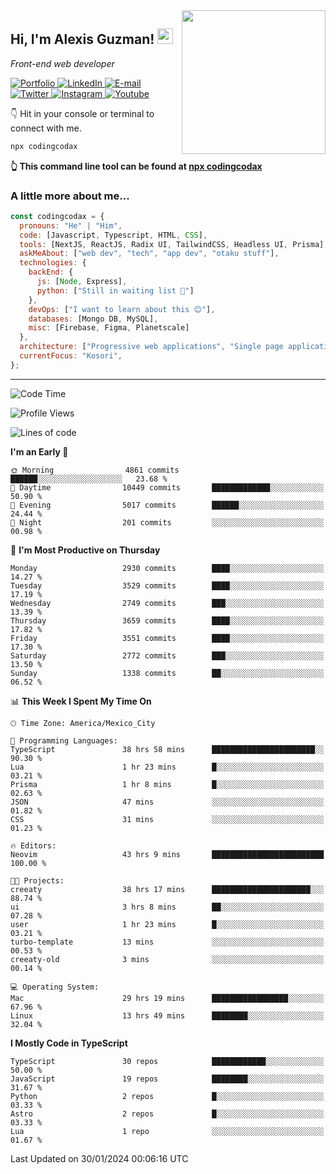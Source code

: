 <img align='right' src="https://media.giphy.com/media/M9gbBd9nbDrOTu1Mqx/giphy.gif" width="230">
<h2>Hi, I'm Alexis Guzman! <img src="https://media.giphy.com/media/hvRJCLFzcasrR4ia7z/giphy.gif" width="25px"></h2>
<p><em>Front-end web developer</em></p>

<p>
  <a href='https://www.codingcodax.dev' target='_blank'>
    <img alt='Portfolio' src='https://img.shields.io/badge/Portfolio-black?logo=vercel&style=flat-square'>
  </a>
  <a href='https://linkedin.com/in/codingcodax' target='_blank'>
    <img alt='LinkedIn' src='https://img.shields.io/badge/LinkedIn-black?logo=LinkedIn&style=flat-square'>
  </a>
  <a href='mailto:codingcodax@gmail.com' target='_blank'>
    <img alt='E-mail' src='https://img.shields.io/badge/Email-black?logo=Gmail&style=flat-square'>
  </a>
  <a href='https://twitter.com/codingcodax' target='_blank'>
    <img alt='Twitter' src='https://img.shields.io/badge/Twitter-black?logo=Twitter&style=flat-square'>
  </a>
  <a href='https://www.instagram.com/codingcodax' target='_blank'>
    <img alt='Instagram' src='https://img.shields.io/badge/Instagram-black?logo=Instagram&style=flat-square'>
  </a>
  <a href='https://www.youtube.com/@codingcodax' target='_blank'>
    <img alt='Youtube' src='https://img.shields.io/badge/YouTube-black?logo=Youtube&style=flat-square'>
  </a>
</p>

👇 Hit in your console or terminal to connect with me.

```bash
npx codingcodax
```
**👆 This command line tool can be found at [npx codingcodax](https://github.com/codingcodax/npx-codingcodax)**

<h3>A little more about me...</h3>

```javascript
const codingcodax = {
  pronouns: "He" | "Him",
  code: [Javascript, Typescript, HTML, CSS],
  tools: [NextJS, ReactJS, Radix UI, TailwindCSS, Headless UI, Prisma],
  askMeAbout: ["web dev", "tech", "app dev", "otaku stuff"],
  technologies: {
    backEnd: {
      js: [Node, Express],
      python: ["Still in waiting list 🥲"]
    },
    devOps: ["I want to learn about this 😊"],
    databases: [Mongo DB, MySQL],
    misc: [Firebase, Figma, Planetscale]
  },
  architecture: ["Progressive web applications", "Single page applications"],
  currentFocus: "Kosori",
};
```

---

<!--START_SECTION:waka-->
![Code Time](http://img.shields.io/badge/Code%20Time-2%2C240%20hrs%2036%20mins-blue)

![Profile Views](http://img.shields.io/badge/Profile%20Views-0-blue)

![Lines of code](https://img.shields.io/badge/From%20Hello%20World%20I%27ve%20Written-9.3%20million%20lines%20of%20code-blue)

**I'm an Early 🐤** 

```text
🌞 Morning                4861 commits        ██████░░░░░░░░░░░░░░░░░░░   23.68 % 
🌆 Daytime                10449 commits       █████████████░░░░░░░░░░░░   50.90 % 
🌃 Evening                5017 commits        ██████░░░░░░░░░░░░░░░░░░░   24.44 % 
🌙 Night                  201 commits         ░░░░░░░░░░░░░░░░░░░░░░░░░   00.98 % 
```
📅 **I'm Most Productive on Thursday** 

```text
Monday                   2930 commits        ████░░░░░░░░░░░░░░░░░░░░░   14.27 % 
Tuesday                  3529 commits        ████░░░░░░░░░░░░░░░░░░░░░   17.19 % 
Wednesday                2749 commits        ███░░░░░░░░░░░░░░░░░░░░░░   13.39 % 
Thursday                 3659 commits        ████░░░░░░░░░░░░░░░░░░░░░   17.82 % 
Friday                   3551 commits        ████░░░░░░░░░░░░░░░░░░░░░   17.30 % 
Saturday                 2772 commits        ███░░░░░░░░░░░░░░░░░░░░░░   13.50 % 
Sunday                   1338 commits        ██░░░░░░░░░░░░░░░░░░░░░░░   06.52 % 
```


📊 **This Week I Spent My Time On** 

```text
🕑︎ Time Zone: America/Mexico_City

💬 Programming Languages: 
TypeScript               38 hrs 58 mins      ███████████████████████░░   90.30 % 
Lua                      1 hr 23 mins        █░░░░░░░░░░░░░░░░░░░░░░░░   03.21 % 
Prisma                   1 hr 8 mins         █░░░░░░░░░░░░░░░░░░░░░░░░   02.63 % 
JSON                     47 mins             ░░░░░░░░░░░░░░░░░░░░░░░░░   01.82 % 
CSS                      31 mins             ░░░░░░░░░░░░░░░░░░░░░░░░░   01.23 % 

🔥 Editors: 
Neovim                   43 hrs 9 mins       █████████████████████████   100.00 % 

🐱‍💻 Projects: 
creeaty                  38 hrs 17 mins      ██████████████████████░░░   88.74 % 
ui                       3 hrs 8 mins        ██░░░░░░░░░░░░░░░░░░░░░░░   07.28 % 
user                     1 hr 23 mins        █░░░░░░░░░░░░░░░░░░░░░░░░   03.21 % 
turbo-template           13 mins             ░░░░░░░░░░░░░░░░░░░░░░░░░   00.53 % 
creeaty-old              3 mins              ░░░░░░░░░░░░░░░░░░░░░░░░░   00.14 % 

💻 Operating System: 
Mac                      29 hrs 19 mins      █████████████████░░░░░░░░   67.96 % 
Linux                    13 hrs 49 mins      ████████░░░░░░░░░░░░░░░░░   32.04 % 
```

**I Mostly Code in TypeScript** 

```text
TypeScript               30 repos            ████████████░░░░░░░░░░░░░   50.00 % 
JavaScript               19 repos            ████████░░░░░░░░░░░░░░░░░   31.67 % 
Python                   2 repos             █░░░░░░░░░░░░░░░░░░░░░░░░   03.33 % 
Astro                    2 repos             █░░░░░░░░░░░░░░░░░░░░░░░░   03.33 % 
Lua                      1 repo              ░░░░░░░░░░░░░░░░░░░░░░░░░   01.67 % 
```




 Last Updated on 30/01/2024 00:06:16 UTC
<!--END_SECTION:waka-->
